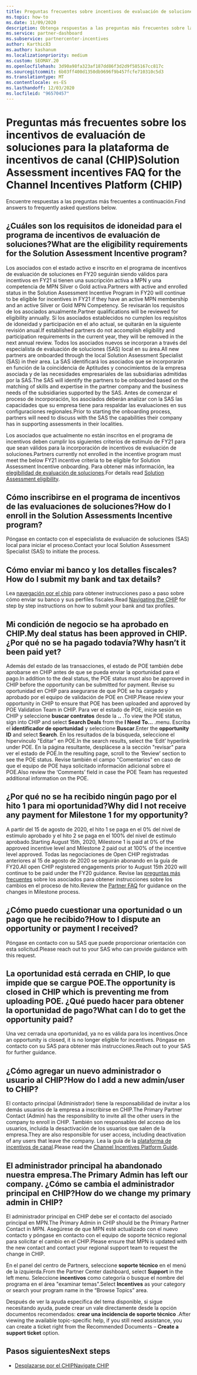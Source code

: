 ```yaml
---
title: Preguntas frecuentes sobre incentivos de evaluación de soluciones
ms.topic: how-to
ms.date: 11/09/2020
description: Obtenga respuestas a las preguntas más frecuentes sobre la evaluación de soluciones en la plataforma de incentivos de canal (CHIP).
ms.service: partner-dashboard
ms.subservice: partnercenter-incentives
author: Karthic83
ms.author: kashanum
ms.localizationpriority: medium
ms.custom: SEOMAY.20
ms.openlocfilehash: 3d90a98fa323af187dd86f3d2d9f585167cc817c
ms.sourcegitcommit: 6b03ff400d1350db9696f9b457fcfe710310c5d3
ms.translationtype: MT
ms.contentlocale: es-ES
ms.lasthandoff: 12/03/2020
ms.locfileid: "96570457"
---
```

# <a name="solution-assessment-incentives-faq-for-the-channel-incentives-platform-chip"></a><span data-ttu-id="509d6-103">Preguntas más frecuentes sobre los incentivos de evaluación de soluciones para la plataforma de incentivos de canal (CHIP)</span><span class="sxs-lookup"><span data-stu-id="509d6-103">Solution Assessment incentives FAQ for the Channel Incentives Platform (CHIP)</span></span> 

<span data-ttu-id="509d6-104">Encuentre respuestas a las preguntas más frecuentes a continuación.</span><span class="sxs-lookup"><span data-stu-id="509d6-104">Find answers to frequently asked questions below.</span></span>

## <a name="what-are-the-eligibility-requirements-for-the-solution-assessment-incentive-program"></a><span data-ttu-id="509d6-105">¿Cuáles son los requisitos de idoneidad para el programa de incentivos de evaluación de soluciones?</span><span class="sxs-lookup"><span data-stu-id="509d6-105">What are the eligibility requirements for the Solution Assessment Incentive program?</span></span>

<span data-ttu-id="509d6-106">Los asociados con el estado activo e inscrito en el programa de incentivos de evaluación de soluciones en FY20 seguirán siendo válidos para incentivos en FY21 si tienen una suscripción activa a MPN y una competencia de MPN Silver o Gold activa.</span><span class="sxs-lookup"><span data-stu-id="509d6-106">Partners with active and enrolled status in the Solution Assessment Incentive Program in FY20 will continue to be eligible for incentives in FY21 if they have an active MPN membership and an active Silver or Gold MPN Competency.</span></span> <span data-ttu-id="509d6-107">Se revisarán los requisitos de los asociados anualmente.</span><span class="sxs-lookup"><span data-stu-id="509d6-107">Partner qualifications will be reviewed for eligibility annually.</span></span>  <span data-ttu-id="509d6-108">Si los asociados establecidos no cumplen los requisitos de idoneidad y participación en el año actual, se quitarán en la siguiente revisión anual.</span><span class="sxs-lookup"><span data-stu-id="509d6-108">If established partners do not accomplish eligibility and participation requirements in the current year, they will be removed in the next annual review.</span></span>  <span data-ttu-id="509d6-109">Todos los asociados nuevos se incorporan a través del especialista de evaluación de soluciones (SAS) local en su área.</span><span class="sxs-lookup"><span data-stu-id="509d6-109">All new partners are onboarded through the local Solution Assessment Specialist (SAS) in their area.</span></span>  <span data-ttu-id="509d6-110">La SAS identificará los asociados que se incorporarán en función de la coincidencia de Aptitudes y conocimientos de la empresa asociada y de las necesidades empresariales de las subsidiarias admitidas por la SAS.</span><span class="sxs-lookup"><span data-stu-id="509d6-110">The SAS will identify the partners to be onboarded based on the matching of skills and expertise in the partner company and the business needs of the subsidiaries supported by the SAS.</span></span>
<span data-ttu-id="509d6-111">Antes de comenzar el proceso de incorporación, los asociados deberán analizar con la SAS las capacidades que su empresa tiene para respaldar las evaluaciones en sus configuraciones regionales.</span><span class="sxs-lookup"><span data-stu-id="509d6-111">Prior to starting the onboarding process, partners will need to discuss with the SAS the capabilities their company has in supporting assessments in their localities.</span></span> 

<span data-ttu-id="509d6-112">Los asociados que actualmente no están inscritos en el programa de incentivos deben cumplir los siguientes criterios de estímulo de FY21 para que sean válidos para la incorporación de incentivos de evaluación de soluciones.</span><span class="sxs-lookup"><span data-stu-id="509d6-112">Partners currently not enrolled in the incentive program must meet the below FY21 incentive criteria to be eligible for Solution Assessment Incentive onboarding.</span></span> <span data-ttu-id="509d6-113">Para obtener más información, lea [elegibilidad de evaluación de soluciones](chip-solutions-assessment-eligible.md).</span><span class="sxs-lookup"><span data-stu-id="509d6-113">For details read [Solution Assessment eligibility](chip-solutions-assessment-eligible.md).</span></span>

## <a name="how-do-i-enroll-in-the-solution-assessments-incentive-program"></a><span data-ttu-id="509d6-114">Cómo inscribirse en el programa de incentivos de las evaluaciones de soluciones?</span><span class="sxs-lookup"><span data-stu-id="509d6-114">How do I enroll in the Solution Assessments Incentive program?</span></span>

<span data-ttu-id="509d6-115">Póngase en contacto con el especialista de evaluación de soluciones (SAS) local para iniciar el proceso.</span><span class="sxs-lookup"><span data-stu-id="509d6-115">Contact your local Solution Assessment Specialist (SAS) to initiate the process.</span></span>

## <a name="how-do-i-submit-my-bank-and-tax-details"></a><span data-ttu-id="509d6-116">Cómo enviar mi banco y los detalles fiscales?</span><span class="sxs-lookup"><span data-stu-id="509d6-116">How do I submit my bank and tax details?</span></span>

<span data-ttu-id="509d6-117">Lea [navegación por el chip](chip-intro.md) para obtener instrucciones paso a paso sobre cómo enviar su banco y sus perfiles fiscales.</span><span class="sxs-lookup"><span data-stu-id="509d6-117">Read [Navigating the CHIP](chip-intro.md) for step by step instructions on how to submit your bank and tax profiles.</span></span>

## <a name="my-deal-status-has-been-approved-in-chip-why-hasnt-it-been-paid-yet"></a><span data-ttu-id="509d6-118">Mi condición de negocio se ha aprobado en CHIP.</span><span class="sxs-lookup"><span data-stu-id="509d6-118">My deal status has been approved in CHIP.</span></span> <span data-ttu-id="509d6-119">¿Por qué no se ha pagado todavía?</span><span class="sxs-lookup"><span data-stu-id="509d6-119">Why hasn’t it been paid yet?</span></span>

<span data-ttu-id="509d6-120">Además del estado de las transacciones, el estado de POE también debe aprobarse en CHIP antes de que se pueda enviar la oportunidad para el pago.</span><span class="sxs-lookup"><span data-stu-id="509d6-120">In addition to the deal status, the POE status must also be approved in CHIP before the opportunity can be submitted for payment.</span></span> <span data-ttu-id="509d6-121">Revise su oportunidad en CHIP para asegurarse de que POE se ha cargado y aprobado por el equipo de validación de POE en CHIP.</span><span class="sxs-lookup"><span data-stu-id="509d6-121">Please review your opportunity in CHIP to ensure that POE has been uploaded and approved by POE Validation Team in CHIP.</span></span> <span data-ttu-id="509d6-122">Para ver el estado de POE, inicie sesión en CHIP y seleccione **buscar contratos** desde la **..** .</span><span class="sxs-lookup"><span data-stu-id="509d6-122">To view the POE status, sign into CHIP and select **Search Deals** from the **I Need To…**</span></span> <span data-ttu-id="509d6-123">.</span><span class="sxs-lookup"><span data-stu-id="509d6-123">menu.</span></span> <span data-ttu-id="509d6-124">Escriba el **identificador de oportunidad** y seleccione **Buscar**.</span><span class="sxs-lookup"><span data-stu-id="509d6-124">Enter the **opportunity ID** and select **Search**.</span></span> <span data-ttu-id="509d6-125">En los resultados de la búsqueda, seleccione el hipervínculo "Editar" en POE.</span><span class="sxs-lookup"><span data-stu-id="509d6-125">In the search results, select the ‘Edit’ hyperlink under POE.</span></span> <span data-ttu-id="509d6-126">En la página resultante, desplácese a la sección "revisar" para ver el estado de POE.</span><span class="sxs-lookup"><span data-stu-id="509d6-126">In the resulting page, scroll to the ‘Review’ section to see the POE status.</span></span> <span data-ttu-id="509d6-127">Revise también el campo "Comentarios" en caso de que el equipo de POE haya solicitado información adicional sobre el POE.</span><span class="sxs-lookup"><span data-stu-id="509d6-127">Also review the ‘Comments’ field in case the POE Team has requested additional information on the POE.</span></span>

## <a name="why-did-i-not-receive-any-payment-for-milestone-1-for-my-opportunity"></a><span data-ttu-id="509d6-128">¿Por qué no se ha recibido ningún pago por el hito 1 para mi oportunidad?</span><span class="sxs-lookup"><span data-stu-id="509d6-128">Why did I not receive any payment for Milestone 1 for my opportunity?</span></span>

<span data-ttu-id="509d6-129">A partir del 15 de agosto de 2020, el hito 1 se paga en el 0% del nivel de estímulo aprobado y el hito 2 se paga en el 100% del nivel de estímulo aprobado.</span><span class="sxs-lookup"><span data-stu-id="509d6-129">Starting August 15th, 2020, Milestone 1 is paid at 0% of the approved incentive level and Milestone 2 paid out at 100% of the incentive level approved.</span></span> <span data-ttu-id="509d6-130">Todas las negociaciones de Open CHIP registradas anteriores al 15 de agosto de 2020 se seguirán abonando en la guía de FY20.</span><span class="sxs-lookup"><span data-stu-id="509d6-130">All open CHIP registered engagements prior to August 15th 2020 will continue to be paid under the FY20 guidance.</span></span> <span data-ttu-id="509d6-131">Revise las [preguntas más frecuentes](https://assetsprod.microsoft.com/solution-assessment-incentive-program-faq.pdf) sobre los asociados para obtener instrucciones sobre los cambios en el proceso de hito.</span><span class="sxs-lookup"><span data-stu-id="509d6-131">Review the [Partner FAQ](https://assetsprod.microsoft.com/solution-assessment-incentive-program-faq.pdf) for guidance on the changes in Milestone process.</span></span>

## <a name="how-to-i-dispute-an-opportunity-or-payment-i-received"></a><span data-ttu-id="509d6-132">¿Cómo puedo cuestionar una oportunidad o un pago que he recibido?</span><span class="sxs-lookup"><span data-stu-id="509d6-132">How to I dispute an opportunity or payment I received?</span></span>

<span data-ttu-id="509d6-133">Póngase en contacto con su SAS que puede proporcionar orientación con esta solicitud.</span><span class="sxs-lookup"><span data-stu-id="509d6-133">Please reach out to your SAS who can provide guidance with this request.</span></span>

## <a name="the-opportunity-is-closed-in-chip-which-is-preventing-me-from-uploading-poe-what-can-i-do-to-get-the-opportunity-paid"></a><span data-ttu-id="509d6-134">La oportunidad está cerrada en CHIP, lo que impide que se cargue POE.</span><span class="sxs-lookup"><span data-stu-id="509d6-134">The opportunity is closed in CHIP which is preventing me from uploading POE.</span></span> <span data-ttu-id="509d6-135">¿Qué puedo hacer para obtener la oportunidad de pago?</span><span class="sxs-lookup"><span data-stu-id="509d6-135">What can I do to get the opportunity paid?</span></span>

<span data-ttu-id="509d6-136">Una vez cerrada una oportunidad, ya no es válida para los incentivos.</span><span class="sxs-lookup"><span data-stu-id="509d6-136">Once an opportunity is closed, it is no longer eligible for incentives.</span></span> <span data-ttu-id="509d6-137">Póngase en contacto con su SAS para obtener más instrucciones.</span><span class="sxs-lookup"><span data-stu-id="509d6-137">Reach out to your SAS for further guidance.</span></span>

## <a name="how-do-i-add-a-new-adminuser-to-chip"></a><span data-ttu-id="509d6-138">¿Cómo agregar un nuevo administrador o usuario al CHIP?</span><span class="sxs-lookup"><span data-stu-id="509d6-138">How do I add a new admin/user to CHIP?</span></span>

<span data-ttu-id="509d6-139">El contacto principal (Administrador) tiene la responsabilidad de invitar a los demás usuarios de la empresa a inscribirse en CHIP.</span><span class="sxs-lookup"><span data-stu-id="509d6-139">The Primary Partner Contact (Admin) has the responsibility to invite all the other users in the company to enroll in CHIP.</span></span> <span data-ttu-id="509d6-140">También son responsables del acceso de los usuarios, incluida la desactivación de los usuarios que salen de la empresa.</span><span class="sxs-lookup"><span data-stu-id="509d6-140">They are also responsible for user access, including deactivation of any users that leave the company.</span></span> <span data-ttu-id="509d6-141">Lea la guía de la [plataforma de incentivos de canal](chip-intro.md).</span><span class="sxs-lookup"><span data-stu-id="509d6-141">Please read the [Channel Incentives Platform Guide](chip-intro.md).</span></span>

## <a name="the-primary-admin-has-left-our-company-how-do-we-change-my-primary-admin-in-chip"></a><span data-ttu-id="509d6-142">El administrador principal ha abandonado nuestra empresa.</span><span class="sxs-lookup"><span data-stu-id="509d6-142">The Primary Admin has left our company.</span></span> <span data-ttu-id="509d6-143">¿Cómo se cambia el administrador principal en CHIP?</span><span class="sxs-lookup"><span data-stu-id="509d6-143">How do we change my primary admin in CHIP?</span></span>

<span data-ttu-id="509d6-144">El administrador principal en CHIP debe ser el contacto del asociado principal en MPN.</span><span class="sxs-lookup"><span data-stu-id="509d6-144">The Primary Admin in CHIP should be the Primary Partner Contact in MPN.</span></span> <span data-ttu-id="509d6-145">Asegúrese de que MPN esté actualizado con el nuevo contacto y póngase en contacto con el equipo de soporte técnico regional para solicitar el cambio en el CHIP.</span><span class="sxs-lookup"><span data-stu-id="509d6-145">Please ensure that MPN is updated with the new contact and contact your regional support team to request the change in CHIP.</span></span>

<span data-ttu-id="509d6-146">En el panel del centro de Partners, seleccione **soporte técnico** en el menú de la izquierda.</span><span class="sxs-lookup"><span data-stu-id="509d6-146">From the Partner Center dashboard, select **Support** in the left menu.</span></span> <span data-ttu-id="509d6-147">Seleccione **incentivos** como categoría o busque el nombre del programa en el área "examinar temas".</span><span class="sxs-lookup"><span data-stu-id="509d6-147">Select **Incentives** as your category or search your program name in the “Browse Topics” area.</span></span>

<span data-ttu-id="509d6-148">Después de ver la ayuda específica del tema disponible, si sigue necesitando ayuda, puede crear un vale directamente desde la opción documentos recomendados: **crear una incidencia de soporte técnico** .</span><span class="sxs-lookup"><span data-stu-id="509d6-148">After viewing the available topic-specific help, if you still need assistance, you can create a ticket right from the Recommended Documents – **Create a support ticket** option.</span></span>

## <a name="next-steps"></a><span data-ttu-id="509d6-149">Pasos siguientes</span><span class="sxs-lookup"><span data-stu-id="509d6-149">Next steps</span></span>

- [<span data-ttu-id="509d6-150">Desplazarse por el CHIP</span><span class="sxs-lookup"><span data-stu-id="509d6-150">Navigate CHIP</span></span>](chip-intro.md)
